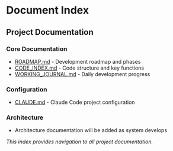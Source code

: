 # Document Index

## Project Documentation

### Core Documentation
- [ROADMAP.md](./ROADMAP.md) - Development roadmap and phases
- [CODE_INDEX.md](./CODE_INDEX.md) - Code structure and key functions
- [WORKING_JOURNAL.md](./WORKING_JOURNAL.md) - Daily development progress

### Configuration
- [CLAUDE.md](../CLAUDE.md) - Claude Code project configuration

### Architecture
- Architecture documentation will be added as system develops

*This index provides navigation to all project documentation.*
